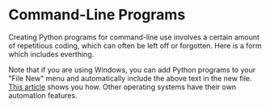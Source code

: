 Command-Line Programs
=====================

Creating Python programs for command-line use involves a certain amount
of repetitious coding, which can often be left off or forgotten. Here is
a form which includes everthing.

Note that if you are using Windows, you can add Python programs to your
"File New" menu and automatically include the above text in the new
file. [This
article](http://articles.techrepublic.com.com/5100-10878_11-5034852.html)
shows you how. Other operating systems have their own automation
features.
